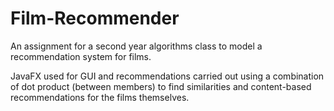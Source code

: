 Film-Recommender
================

An assignment for a second year algorithms class to model a recommendation system for films. 

JavaFX used for GUI and recommendations carried out using a combination of dot product (between members)
to find similarities and content-based recommendations for the films themselves.
